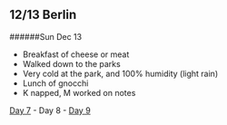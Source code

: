 12/13 Berlin
------------
######Sun Dec  13

- Breakfast of cheese or meat
- Walked down to the parks
- Very cold at the park, and 100% humidity (light rain)
- Lunch of gnocchi
- K napped, M worked on notes

[Day 7](12-12-London.md) - Day 8 - [Day 9](12-14-Berlin.md)
